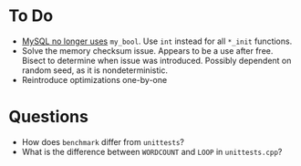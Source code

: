 # To Do

 - [MySQL no longer uses](https://dev.mysql.com/doc/relnotes/mysql/8.0/en/news-8-0-1.html#mysqld-8-0-1-compiling) 
`my_bool`. Use `int` instead for all `*_init` functions.
 - Solve the memory checksum issue. Appears to be a use after free. Bisect to determine when issue was introduced. 
Possibly dependent on random seed, as it is nondeterministic.
 - Reintroduce optimizations one-by-one


# Questions

 * How does `benchmark` differ from `unittests`?
 * What is the difference between `WORDCOUNT` and `LOOP` in `unittests.cpp`?
